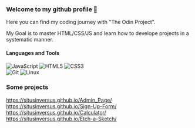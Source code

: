 ### Welcome to my github profile 👋

Here you can find my coding journey with "The Odin Project".

My Goal is to master HTML/CSS/JS and learn how to develope projects in a systematic manner.


#### Languages and Tools

<div>
  <img src="https://img.shields.io/badge/JavaScript-F7DF1E?logo=javascript&logoColor=000&style=flat" alt="JavaScript">
  <img src="https://img.shields.io/badge/HTML5-E34F26?logo=html5&logoColor=fff&style=flat" alt="HTML5">
  <img src="https://img.shields.io/badge/CSS3-1572B6?logo=css3&logoColor=fff&style=flat" alt="CSS3"><br>
  <img src="https://img.shields.io/badge/Git-F05032?logo=git&logoColor=fff&style=flat" alt="Git">
  <img src="https://img.shields.io/badge/Linux-FCC624?logo=linux&logoColor=000&style=flat" alt="Linux">
</div>


### Some projects

https://situsinversus.github.io/Admin_Page/
https://situsinversus.github.io/Sign-Up-Form/
https://situsinversus.github.io/Calculator/
https://situsinversus.github.io/Etch-a-Sketch/
